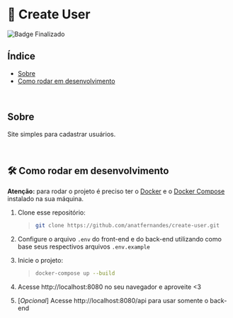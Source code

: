 # 👥 Create User

![Badge Finalizado](https://img.shields.io/static/v1?label=STATUS&message=FINALIZADO&color=success&style=for-the-badge)

## Índice

- [Sobre](#Sobre)
- [Como rodar em desenvolvimento](#Como-rodar-em-desenvolvimento)

<br/>

## Sobre
Site simples para cadastrar usuários.

<br />

## :hammer_and_wrench: Como rodar em desenvolvimento

**Atenção:** para rodar o projeto é preciso ter o [Docker](https://docs.docker.com/engine/install/) e o [Docker Compose](https://docs.docker.com/compose/install/) instalado na sua máquina.

1. Clone esse repositório:

   > ```bash
   > git clone https://github.com/anatfernandes/create-user.git
   > ```

2. Configure o arquivo `.env` do front-end e do back-end utilizando como base seus respectivos arquivos `.env.example`

3. Inicie o projeto:

   > ```bash
   > docker-compose up --build
   > ```

4. Acesse http://localhost:8080 no seu navegador e aproveite <3

5. [*Opcional*] Acesse http://localhost:8080/api para usar somente o back-end
